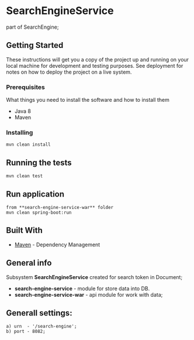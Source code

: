# SearchEngineService
part of SearchEngine;

## Getting Started

These instructions will get you a copy of the project up and running on your local machine for development and testing purposes. See deployment for notes on how to deploy the project on a live system.

### Prerequisites

What things you need to install the software and how to install them
* Java 8
* Maven

### Installing
    mvn clean install
    
## Running the tests
    mvn clean test
    
## Run application
    from **search-engine-service-war** folder
    mvn clean spring-boot:run
    
## Built With
* [Maven](https://maven.apache.org/) - Dependency Management

## General info
Subsystem **SearchEngineService** created for search token in Document;
- **search-engine-service** - module for store data into DB.
- **search-engine-service-war** - api module for work with data;

## Generall settings:
    a) urn  - '/search-engine';
    b) port - 8082;

